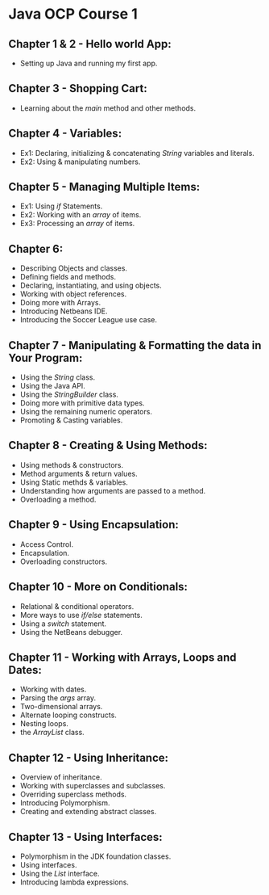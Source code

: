 # Java OCP Course 1
## Chapter 1 & 2 - Hello world App:
   - Setting up Java and running my first app.
## Chapter 3 - Shopping Cart:
   - Learning about the *main* method and other methods.
## Chapter 4 - Variables:
   - Ex1: Declaring, initializing & concatenating *String* variables and literals.
   - Ex2: Using & manipulating numbers.
## Chapter 5 - Managing Multiple Items:
   - Ex1: Using *if* Statements.
   - Ex2: Working with an *array* of items.
   - Ex3: Processing an *array* of items.
## Chapter 6:
   - Describing Objects and classes.
   - Defining fields and methods.
   - Declaring, instantiating, and using objects.
   - Working with object references.
   - Doing more with Arrays.
   - Introducing Netbeans IDE. 
   - Introducing the Soccer League use case.
## Chapter 7 - Manipulating & Formatting the data in Your Program:
   - Using the *String* class. 
   - Using the Java API.
   - Using the *StringBuilder* class.
   - Doing more with primitive data types.
   - Using the remaining numeric operators.
   - Promoting & Casting variables.
## Chapter 8 - Creating & Using Methods:
   - Using methods & constructors.
   - Method arguments & return values.
   - Using Static methds & variables.
   - Understanding how arguments are passed to a method.
   - Overloading a method.
## Chapter 9 - Using Encapsulation:
   - Access Control.
   - Encapsulation.
   - Overloading constructors.
## Chapter 10 - More on Conditionals:
   - Relational & conditional operators.
   - More ways to use *if/else* statements.
   - Using a *switch* statement.
   - Using the NetBeans debugger.
## Chapter 11 - Working with Arrays, Loops and Dates:
   - Working with dates.
   - Parsing the *args* array.
   - Two-dimensional arrays.
   - Alternate looping constructs.
   - Nesting loops.
   - the *ArrayList* class.
## Chapter 12 - Using Inheritance:
   - Overview of inheritance.
   - Working with superclasses and subclasses.
   - Overriding superclass methods.
   - Introducing Polymorphism.
   - Creating and extending abstract classes.
## Chapter 13 - Using Interfaces:
   - Polymorphism in the JDK foundation classes.
   - Using interfaces.
   - Using the *List* interface.
   - Introducing lambda expressions.
